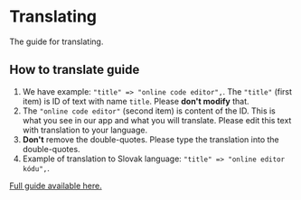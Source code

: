 # Translating

The guide for translating. 

## How to translate guide
1. We have example: `"title" => "online code editor",`. The `"title"` (first item) is ID of text with name `title`. Please **don't modify** that.
2. The `"online code editor"` (second item) is content of the ID. This is what you see in our app and what you will translate. Please edit this text with translation to your language. 
3. **Don't** remove the double-quotes. Please type the translation into the double-quotes.
3. Example of translation to Slovak language: `"title" => "online editor kódu",`.

[Full guide available here.](https://github.com/DevVali/fiddleit/blob/dd72a0df94e415a9426adc5082fad42ad7c5a608/README.md#Translations)
